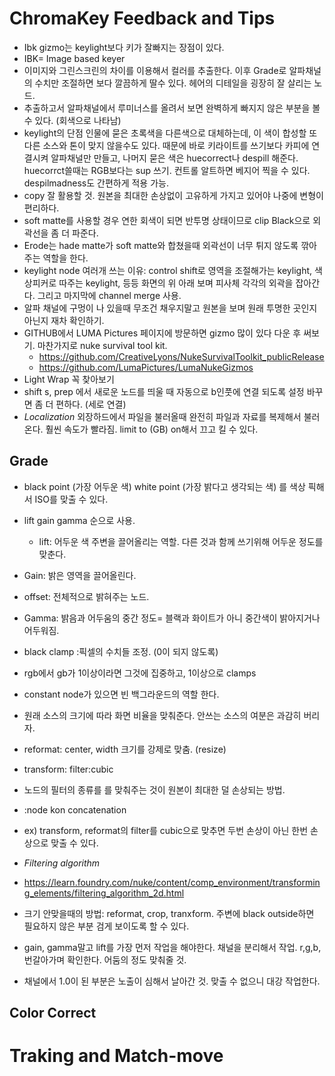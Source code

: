 # ChromaKey Feedback and Tips
* Ibk gizmo는 keylight보다 키가 잘빠지는 장점이 있다.
* IBK= Image based keyer
* 이미지와 그린스크린의 차이를 이용해서 컬러를 추출한다. 이후 Grade로 알파채널의 수치만 조절하면 보다 깔끔하게 딸수 있다. 헤어의 디테일을 굉장히 잘 살리는 노드.
* 추출하고서 알파채널에서 루미너스를 올려서 보면 완벽하게 빠지지 않은 부분을 볼 수 있다. (회색으로 나타남) 
* keylight의 단점 인물에 묻은 초록색을 다른색으로 대체하는데, 이 색이 합성할 또 다른 소스와 톤이 맞지 않을수도 있다. 때문에 바로 키라이트를 쓰기보다 카피에 연결시켜 알파채널만 만들고, 나머지 묻은 색은 huecorrect나 despill 해준다. huecorrct쓸때는 RGB보다는 sup 쓰기. 컨트롤 알트하면 베지어 찍을 수 있다. despilmadness도 간편하게 적용 가능.
* copy 잘 활용할 것. 원본을 최대한 손상없이 고유하게 가지고 있어야 나중에 변형이 편리하다. 
*  soft matte를 사용할 경우 연한 회색이 되면 반투명 상태이므로 clip Black으로 외곽선을 좀 더 파준다.
*  Erode는 hade matte가 soft matte와 합쳤을때 외곽선이 너무 튀지 않도록 깎아주는 역할을 한다. 
* keylight node 여러개 쓰는 이유: control shift로 영역을 조절해가는 keylight, 색상피커로 따주는 keylight, 등등 화면의 위 아래 보며 피사체 각각의 외곽을 잡아간다. 그리고 마지막에 channel merge 사용.
* 알파 채널에 구멍이 나 있을때 무조건 채우지말고 원본을 보며 원래 투명한 곳인지 아닌지 재차 확인하기. 
* GITHUB에서 LUMA Pictures 페이지에 방문하면 gizmo 많이 있다 다운 후 써보기. 마찬가지로 nuke survival tool kit. 
  - https://github.com/CreativeLyons/NukeSurvivalToolkit_publicRelease
  - https://github.com/LumaPictures/LumaNukeGizmos
* Light Wrap 꼭 찾아보기
* shift s, prep 에서 새로운 노드를 띄울 때 자동으로 b인풋에 연결 되도록 설정 바꾸면 좀 더 편하다. (세로 연결)
* *Localization* 외장하드에서 파일을 불러올때 완전히 파일과 자료를 복제해서 불러온다. 훨씬 속도가 빨라짐. limit to (GB) on해서 끄고 킬 수 있다. 

## Grade
* black point (가장 어두운 색) white point (가장 밝다고 생각되는 색) 를 색상 픽해서 ISO를 맞출 수 있다. 
* lift gain gamma 순으로 사용. 
  * lift: 어두운 색 주변을 끌어올리는 역할. 다른 것과 함께 쓰기위해 어두운 정도를 맞춘다.
 
 * Gain: 밝은 영역을 끌어올린다. 

* offset: 전체적으로 밝혀주는 노드.

* Gamma: 밝음과 어두움의 중간 정도= 블랙과 화이트가 아니 중간색이 밝아지거나 어두워짐. 

* black clamp :픽셀의 수치들 조정. (0이 되지 않도록)
* rgb에서 gb가 1이상이라면 그것에 집중하고, 1이상으로 clamps
  
*  constant node가 있으면 빈 백그라운드의 역할 한다. 
*  원래 소스의 크기에 따라 화면 비율을 맞춰준다. 안쓰는 소스의 여분은 과감히 버리자.
*  reformat: center, width 크기를 강제로 맞춤. (resize)
*  transform: filter:cubic 
*  노드의 필터의 종류를 를 맞춰주는 것이 원본이 최대한 덜 손상되는 방법. 
*  :node kon concatenation 
*  ex) transform, reformat의 filter를 cubic으로 맞추면 두번 손상이 아닌 한번 손상으로 맞출 수 있다.
*  *Filtering algorithm*
  - https://learn.foundry.com/nuke/content/comp_environment/transforming_elements/filtering_algorithm_2d.html
* 크기 안맞을때의 방법: reformat, crop, tranxform. 주변에 black outside하면 필요하지 않은 부분 검게 보이도록 할 수 있다.

* gain, gamma말고 lift를 가장 먼저 작업을 해야한다. 채널을 분리해서 작업. r,g,b, 번갈아가며 확인한다. 어둠의 정도 맞춰줄 것.
* 채널에서 1.0이 된 부분은 노출이 심해서 날아간 것. 맞출 수 없으니 대강 작업한다.


## Color Correct






# Traking and Match-move
